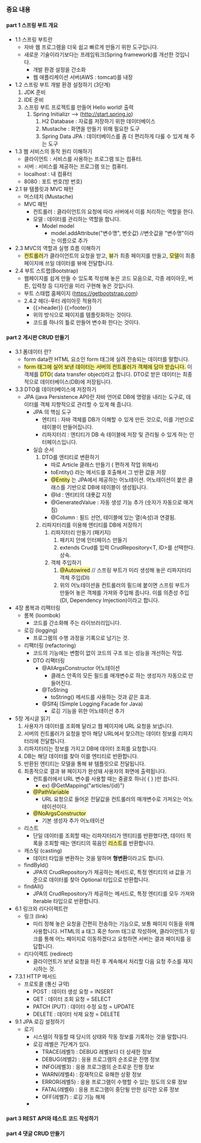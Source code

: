 
### 중요 내용

#### part 1 스프링 부트 개요
- 1.1 스프링 부트란
	- 자바 웹 프로그램을 더욱 쉽고 빠르게 만들기 위한 도구입니다.
	-  새로운 기술이라기보다는 프레임워크(Spring framework)를 개선한 것입니다.
		- 개발 환경 설정을 간소화
		- 웹 애플리케이션 서버(AWS : tomcat)를 내장
- 1.2 스프링 부트 개발 환경 설정하기 (3단계)
	1. JDK 준비
	2. IDE 준비
	3. 스프링 부트 프로젝트를 만들어 Hello world! 출력
		1. Spring Initializr --> (http://start.spring.io)
			1. H2 Database : 자료를 저장하기 위한 데이터베이스
			2. Mustache : 화면을 만들기 위해 필요한 도구
			3. Spring Data JPA : 데이터베이스를 좀 더 편리하게 다룰 수 있게 해 주는 도구
- 1.3 웹 서비스의 동작 원리 이해하기
	- 클라이언트 : 서비스를 사용하는 프로그램 또는 컴퓨터.
	- 서버 : 서비스를 제공하는 프로그램 또는 컴퓨터.
	- localhost : 내 컴퓨터
	- 8080 : 포트 번호(방 번호)
- 2.1 뷰 템플릿과 MVC 패턴
	- 머스테치 (Mustache)
	- MVC 패턴
		- 컨트롤러 : 클라이언트의 요청에 따라 서버에서 이를 처리하는 역할을 한다.
		- 모델 : 데이터를 관리하는 역할을 합니다.
			- Model model
				- model.addAttribute("변수명", 변숫값) //변숫값을 "변수명"이라는 이름으로 추가
- 2.3 MVC의 역할과 실행 흐름 이해하기
	- <span style="background:#fff88f">컨트롤러</span>가 클라이언트의 요청을 받고, <span style="background:#fff88f">뷰</span>가 최종 페이지를 만들고, <span style="background:#fff88f">모델</span>이 최종 페이지에 쓰일 데이터를 뷰에 전달합니다.
- 2.4 부트 스트랩(Bootstrap)
	- 웹페이지를 쉽게 만들 수 있도록 작성해 놓은 코드 모음으로, 각종 레이아웃, 버튼, 입력창 등 디자인을 미리 구현해 놓은 것입니다.
	- 부트 스태랩 홈페이지 (https://getbootstrap.com)
	- 2.4.2  헤더-푸터 레이아웃 적용하기
		- {{>header}}  {{>footer}}
		- 위의 방식으로 페이지를 템플릿화하는 것이다.
		- 코드를 하나의 틀로 만들어 변수화 한다는 것이다.

#### part 2 게시판 CRUD 만들기
- 3.1 폼데이터 란?
	- form data란 HTML 요소인 form 태그에 실려 전송되는 데이터를 말합니다.
	- <span style="background:#fff88f">form 태그에 실어 보낸 데이터는 서버의 컨트롤러가 객체에 담아 받습니다.</span> 이 객체를 <span style="background:#fff88f">DTO</span>( data transfer object)라고 합니다. DTO로 받은 데이터는 최종적으로 데이터베이스(DB)에 저장됩니다.
- 3.3 DTO를 데이터베이스에 저장하기
	- JPA (java Persistence API)란 자바 언어로 DB에 명령을 내리는 도구로, 데이터를 객체 지향적으로 관리할 수 있게 해 줍니다.
		- JPA 의 핵심 도구
			- 엔티티 : 자바 객체를 DB가 이해할 수 있게 만든 것으로, 이를 기반으로 테이블이 만들어집니다.
			- 리파지터리 : 엔티티가 DB 속 테이블에 저장 및 관리될 수 있게 하는 인터페이스입니다.
		- 실습 순서
			1. DTO를 엔티티로 변환하기
				- 따로 Article 클래스 만들기 ( 편하게 작업 위해서) 
				- toEntity() 라는 메서드를 호출해서 그 반환 값을 저장
				- <span style="background:#fff88f">@Entity</span> 는 JPA에서 제공하는 어노테이션. 어노테이션이 붙은 클래스를 기반으로 DB에 테이블이 생성됩니다.
				- @Id : 엔티티의 대푯값 지정
				- @GeneratedValue : 자동 생성 기능 추가 (숫자가 자동으로 매겨짐)
				- @Column : 필드 선언, 테이블에 있는 열(속성)과 연결됨.
			2. 리파지터리를 이용해 엔티티를 DB에 저장하기
				1. 리파지터리 만들기 (패키지)
					1. 패키지 안에 인터페이스 만들기
					2.  extends Crud를 입력  CrudRepository<T, ID>를 선택한다. 상속.
				2.  객체 주입하기
					1. <span style="background:#fff88f">@Autowired</span> // 스프링 부트가 미리 생성해 놓은 리파지터리 객체 주입(DI)
					2. 위의 어노테이션을 컨트롤러의 필드에 붙이면 스프링 부트가 만들어 놓은 객체를 가져와 주입해 줍니다. 이를 의존성 주입(DI, Dependency Imjection)이라고 합니다.
- 4장 롬복과 리팩터링
	- 롬복 (loombok)
		- 코드를 간소화해 주는 라이브러리입니다.
	- 로깅 (logging)
		- 프로그램의 수행 과정을 기록으로 남기는 것.
	- 리팩터링 (refactoring)
		- 코드의 기능에는 변함이 없이 코드의 구조 또는 성능을 개선하는 작업.
		- DTO 리팩터링
			- @AllArgsConstructor 어노테이션
				- 클래스 안족의 모든 필드를 매개변수로 하는 생성자가 자동으로 만들어진다.
			- @ToString 
				- toString() 메서드를 사용하는 것과 같은 효과.
			- @Slf4j  (Simple Logging Facade for Java)
				- 로깅 기능을 위한 어노테이션 추가
- 5장 게시글 읽기
	1. 사용자가 데이터를 조회해 달라고 웹 페이지에 URL 요청을 보냅니다.
	2. 서버의 컨트롤러가 요청을 받아 해당 URL에서 찾으려는 데이터 정보를 리파지터리에 전달합니다.
	3. 리파지터리는 정보를 가지고 DB에 데이터 조회를 요청합니다.
	4. DB는 해당 데이터를 찾아 이를 엔티티로 반환합니다.
	5. 반환된 엔티티는 모델을 통해 뷰 템플릿으로 전달됩니다.
	6. 최종적으로 결과 뷰 페이지가 완성돼 사용자의 화면에 출력됩니다.
		- 컨트롤러에서 URL 변수를 사용할 때는 중괄호 하나( { } )만 씁니다.
			- ex) @GetMapping("articles/{id}")
		- <span style="background:#fff88f">@PathVariable</span>
			- URL 요청으로 들어온 전달값을 컨트롤러의 매개변수로 가져오는 어노테이션이다.
		- <span style="background:#fff88f">@NoArgsConstructor</span>
			- 기본 생성자 추가 어노테이션
	- 리스트
		- 단일 데이터를 조회할 때는 리파지터리가 엔티티를 반환했다면, 데이터 목록을 조회할 때는 엔티티의 묶음인 <span style="background:#fff88f">리스트</span>를 반환합니다.
	- 캐스팅 (casting)
		- 데이터 타입을 변환하는 것을 말하며 **형변환**이라고도 합니다.
	- findById()
		- JPA의 CrudRepository가 제공하는 메서드로, 특정 엔티티의 id 값을 기준으로 데이터를 찾아 Optional 타입으로 반환합니다.
	- findAll()
		- JPA의 CrudRepository가 제공하는 메서드로, 특정 엔티티를 모두 가져와 Iterable 타입으로 반환합니다.
-  6.1 링크와 리다이렉트란
	- 링크 (link)
		- 미리 정해 놓은 요청을 간편히 전송하는 기능으로, 보통 페이지 이동을 위해 사용합니다. HTML의 a 태그 혹은 form 태그로 작성하며, 클라이언트가 링크를 통해 어느 페이지로 이동하겠다고 요청하면 서버는 결과 페이지를 응답합니다.
	- 리다이렉트 (redirect)
		- 클라이언트가 보낸 요청을 마친 후 계속해서 처리할 다음 요청 주소를 재지시하는 것.
- 7.3.1 HTTP 메서드
	- 프로토콜 (통신 규약)
		- POST : 데이터 생성 요청 = INSERT
		- GET : 데이터 조회 요청 = SELECT
		- PATCH (PUT) : 데이터 수정 요청 = UPDATE
		- DELETE : 데이터 삭제 요청 = DELETE
- 9.1 JPA 로깅 설정하기
	-  로기 
		- 시스템이 작동할 때 당시의 상태와 작동 정보를 기록하는 것을 말합니다.
		- 로깅 레벨은 7단계가 있다.
			- TRACE(레벨1) : DEBUG 레벨보다 더 상세한 정보
			- DEBUG(레벨2) : 응용 프로그램의 순조로운 진행 정보
			- INFO(레벨3) : 응용 프로그램의 순조로운 진행 정보
			- WARN(레벨4) : 잠재적으로 유해한 상황 정보
			- ERROR(레벨5) : 응용 프로그램이 수행할 수 있는 정도의 오류 정보
			- FATAL(레벨6) : 응용 프로그램이 중단될 만한 심각한 오류 정보
			- OFF(레벨7) : 로깅 기능 해제
		- 


#### part 3 REST API와 테스트 코드 작성하기

#### part 4 댓글 CRUD 만들기

